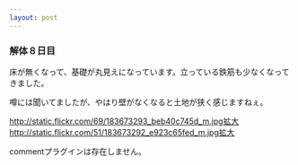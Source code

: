```yaml
---
layout: post
---
```

<h3>解体８日目</h3>
<p>床が無くなって、基礎が丸見えになっています。立っている鉄筋も少なくなってきました。</p>
<p>噂には聞いてましたが、やはり壁がなくなると土地が狭く感じますねぇ。</p>
<p><a href="http://static.flickr.com/69/183673293_beb40c745d_m.jpg">http://static.flickr.com/69/183673293_beb40c745d_m.jpg</a><a href="http://flickr.com/photos/yoshimov/183673293/">拡大</a><a href="http://static.flickr.com/51/183673292_e923c65fed_m.jpg">http://static.flickr.com/51/183673292_e923c65fed_m.jpg</a><a href="http://flickr.com/photos/yoshimov/183673292/">拡大</a></p>
<p><span class="error">commentプラグインは存在しません。</span> </p>
